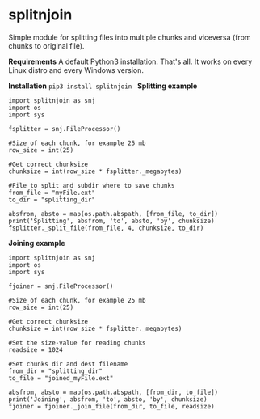 # splitnjoin
Simple module for splitting files into multiple chunks and viceversa (from chunks to original file).

**Requirements**
A default Python3 installation. That's all. It works on every Linux distro and every Windows version.

**Installation**
`pip3 install splitnjoin
`
**Splitting example**
```
import splitnjoin as snj
import os
import sys

fsplitter = snj.FileProcessor()

#Size of each chunk, for example 25 mb
row_size = int(25)

#Get correct chunksize
chunksize = int(row_size * fsplitter._megabytes)

#File to split and subdir where to save chunks
from_file = "myFile.ext"
to_dir = "splitting_dir"

absfrom, absto = map(os.path.abspath, [from_file, to_dir])
print('Splitting', absfrom, 'to', absto, 'by', chunksize)
fsplitter._split_file(from_file, 4, chunksize, to_dir)
```

**Joining example**
```
import splitnjoin as snj
import os
import sys

fjoiner = snj.FileProcessor()

#Size of each chunk, for example 25 mb
row_size = int(25)

#Get correct chunksize
chunksize = int(row_size * fsplitter._megabytes)

#Set the size-value for reading chunks
readsize = 1024

#Set chunks dir and dest filename
from_dir = "splitting_dir"
to_file = "joined_myFile.ext"

absfrom, absto = map(os.path.abspath, [from_dir, to_file])
print('Joining', absfrom, 'to', absto, 'by', chunksize)
fjoiner = fjoiner._join_file(from_dir, to_file, readsize)
```
